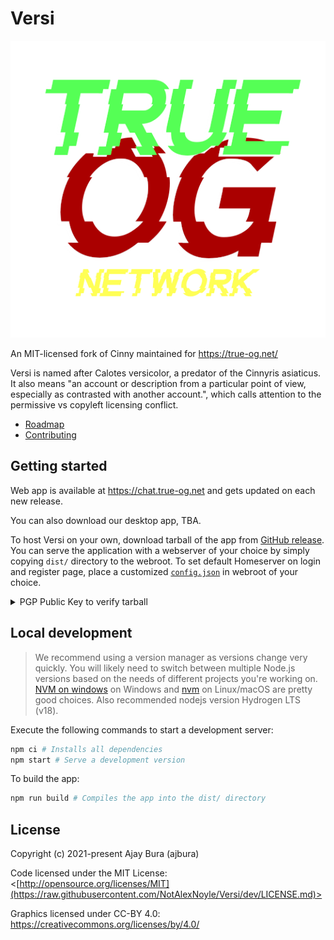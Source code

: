 # Versi
<p>
    <a href="https://github.com/NotAlexNoyle/Versi/releases">
    <a href="https://mastodon.gamedev.place/@trueog">
    <a href="https://store.trueog.net">
        <img alt="Sponsor TrueOG Network" src="https://raw.githubusercontent.com/true-og/website/06d89a86f2ab7e82cf54f8e37d0ab203322a8015/assets/images/logos/true-og-logo-transparent.png"></a>
</p>

An MIT-licensed fork of Cinny maintained for https://true-og.net/

Versi is named after Calotes versicolor, a predator of the Cinnyris asiaticus. It also means "an account or description from a particular point of view, especially as contrasted with another account.", which calls attention to the permissive vs copyleft licensing conflict.

- [Roadmap](https://true-og.net/todo-list)
- [Contributing](https://true-og.net/TrueOG-Contributor-Guide.pdf)

## Getting started
Web app is available at https://chat.true-og.net and gets updated on each new release.

You can also download our desktop app, TBA.

To host Versi on your own, download tarball of the app from [GitHub release](https://github.com/NotAlexNoyle/Versi/releases/latest).
You can serve the application with a webserver of your choice by simply copying `dist/` directory to the webroot. 
To set default Homeserver on login and register page, place a customized [`config.json`](config.json) in webroot of your choice.

<details>
<summary>PGP Public Key to verify tarball</summary>

```
TBA on first release
```
</details>

## Local development
> We recommend using a version manager as versions change very quickly. You will likely need to switch 
between multiple Node.js versions based on the needs of different projects you're working on. [NVM on windows](https://github.com/coreybutler/nvm-windows#installation--upgrades) on Windows and [nvm](https://github.com/nvm-sh/nvm) on Linux/macOS are pretty good choices. Also recommended nodejs version Hydrogen LTS (v18).

Execute the following commands to start a development server:
```sh
npm ci # Installs all dependencies
npm start # Serve a development version
```

To build the app:
```sh
npm run build # Compiles the app into the dist/ directory
```

## License

Copyright (c) 2021-present Ajay Bura (ajbura)

Code licensed under the MIT License: <[http://opensource.org/licenses/MIT](https://raw.githubusercontent.com/NotAlexNoyle/Versi/dev/LICENSE.md)>

Graphics licensed under CC-BY 4.0: <https://creativecommons.org/licenses/by/4.0/>
